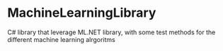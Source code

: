 # MachineLearningLibrary
C# library that leverage ML.NET library, with some test methods for the different machine learning alrgoritms
